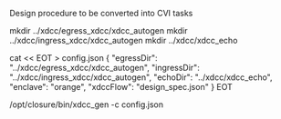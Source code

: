 Design procedure to be converted into CVI tasks

mkdir ../xdcc/egress_xdcc/xdcc_autogen
mkdir ../xdcc/ingress_xdcc/xdcc_autogen
mkdir ../xdcc/xdcc_echo

cat << EOT > config.json
{
    "egressDir": "../xdcc/egress_xdcc/xdcc_autogen",
    "ingressDir": "../xdcc/ingress_xdcc/xdcc_autogen",
    "echoDir": "../xdcc/xdcc_echo",
    "enclave": "orange",
    "xdccFlow": "design_spec.json"
}
EOT

/opt/closure/bin/xdcc_gen -c config.json
